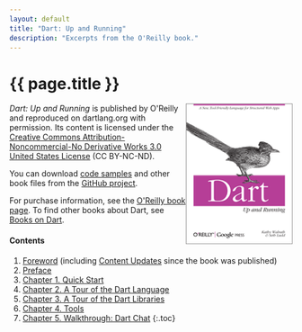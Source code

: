 ```yaml
---
layout: default
title: "Dart: Up and Running"
description: "Excerpts from the O'Reilly book."
---
```


# {{ page.title }}

<a href="http://shop.oreilly.com/product/0636920025719.do"><img
  src="front_cover.gif"
  alt="Dart: Up and Running, by Kathy Walrath and Seth Ladd"
  width="190" height="250" align="right" /></a>
_Dart: Up and Running_
is published by O'Reilly and reproduced on dartlang.org with permission.
Its content is licensed under the
[Creative Commons Attribution-Noncommercial-No Derivative Works 3.0
United States License](http://creativecommons.org/licenses/by-nc-nd/3.0/us/)
(CC BY-NC-ND).

You can download [code samples](https://github.com/dart-lang/dart-up-and-running-book/tree/master/code) and other book files from the
[GitHub project](https://github.com/dart-lang/dart-up-and-running-book).

For purchase information, see the
[O'Reilly book page](http://shop.oreilly.com/product/0636920025719.do).
To find other books about Dart, see [Books on Dart](/books/).


#### Contents

1. [Foreword](contents/foreword.html)
   (including [Content Updates](contents/preface.html#preface-updates)
   since the book was published)
1. [Preface](contents/preface.html)
1. [Chapter 1. Quick Start](contents/ch01.html)
1. [Chapter 2. A Tour of the Dart Language](contents/ch02.html)
1. [Chapter 3. A Tour of the Dart Libraries](contents/ch03.html)
1. [Chapter 4. Tools](contents/ch04.html)
1. [Chapter 5. Walkthrough: Dart Chat](contents/ch05.html)
{:.toc}

